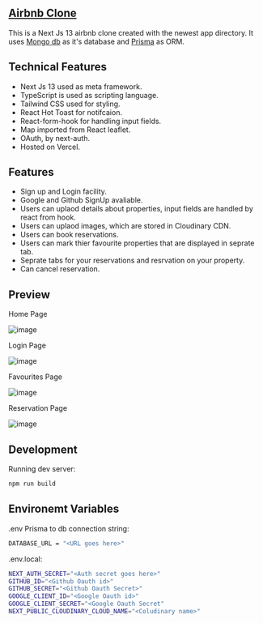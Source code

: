 ## [Airbnb Clone](https://airbnbclone2.vercel.app/)

This is a Next Js 13 airbnb clone created with the newest app directory. It uses [Mongo db](https://www.mongodb.com/) as it's database and [Prisma](https://www.prisma.io/) as ORM. 

## Technical Features 
- Next Js 13 used as meta framework.
- TypeScript is used as scripting language.
- Tailwind CSS used for styling.
- React Hot Toast for notifcaion.
- React-form-hook for handling input fields.
- Map imported from React leaflet.
- OAuth, by next-auth.
- Hosted on Vercel.

## Features
- Sign up and Login facility.
- Google and Github SignUp avaliable.
- Users can uplaod details about properties, input fields are handled by react from hook.
- Users can uplaod images, which are stored in Cloudinary CDN.
- Users can book reservations.
- Users can mark thier favourite properties that are displayed in seprate tab.
- Seprate tabs for your reservations and resrvation on your property.
- Can cancel reservation.

## Preview 

Home Page

![image](https://user-images.githubusercontent.com/102326095/232797353-8d97b2c7-8758-41af-a7a9-1074368335cf.png)

Login Page

![image](https://user-images.githubusercontent.com/102326095/232798239-bad248ec-77a0-49fd-a053-f16f4f0de6a4.png)

Favourites Page

![image](https://user-images.githubusercontent.com/102326095/232798520-9baf9bee-9405-4335-988e-2236996cc33e.png)

Reservation Page

![image](https://user-images.githubusercontent.com/102326095/232799415-f79944b8-471e-4b92-a376-ea3f64a57b6c.png)


## Development 

Running dev server:
```sh
npm run build
```
## Environemt Variables

.env
Prisma to db connection string:
```sh
DATABASE_URL = "<URL goes here>"
```

.env.local:
```sh
NEXT_AUTH_SECRET="<Auth secret goes here>"
GITHUB_ID="<Github Oauth id>"
GITHUB_SECRET="<Github Oauth Secret>"
GOOGLE_CLIENT_ID="<Google Oauth id>"
GOOGLE_CLIENT_SECRET="<Google Oauth Secret"
NEXT_PUBLIC_CLOUDINARY_CLOUD_NAME="<Coludinary name>"
```




